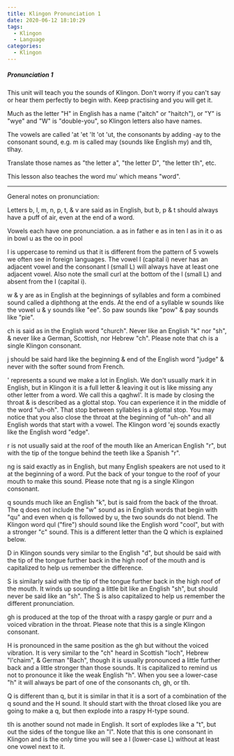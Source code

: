 ```yaml
---
title: Klingon Pronunciation 1
date: 2020-06-12 18:10:29
tags:
  - Klingon
  - Language
categories:
  - Klingon
---
```


##### Pronunciation 1

This unit will teach you the sounds of Klingon. Don't worry if you can't say or hear them perfectly to begin with. Keep practising and you will get it.

Much as the letter "H" in English has a name ("aitch" or "haitch"), or "Y" is "wye" and "W" is "double-you", so Klingon letters also have names.

The vowels are called 'at 'et 'It 'ot 'ut, the consonants by adding -ay to the consonant sound, e.g. m is called may (sounds like English my) and tlh, tlhay.

Translate those names as "the letter a", "the letter D", "the letter tlh", etc.

This lesson also teaches the word mu' which means "word".

---

General notes on pronunciation:

Letters b, l, m, n, p, t, & v are said as in English, but b, p & t should always have a puff of air, even at the end of a word.

Vowels each have one pronunciation.
a as in father
e as in ten
I as in it
o as in bowl
u as the oo in pool

I is uppercase to remind us that it is different from the pattern of 5 vowels we often see in foreign languages. The vowel I (capital i) never has an adjacent vowel and the consonant l (small L) will always have at least one adjacent vowel. Also note the small curl at the bottom of the l (small L) and absent from the I (capital i).

w & y are as in English at the beginnings of syllables and form a combined sound called a diphthong at the ends. At the end of a syllable w sounds like the vowel u & y sounds like "ee". So paw sounds like "pow" & pay sounds like "pie".

ch is said as in the English word "church". Never like an English "k" nor "sh", & never like a German, Scottish, nor Hebrew "ch". Please note that ch is a single Klingon consonant.

j should be said hard like the beginning & end of the English word "judge" & never with the softer sound from French.

' represents a sound we make a lot in English. We don't usually mark it in English, but in Klingon it is a full letter & leaving it out is like missing any other letter from a word. We call this a qaghwI'. It is made by closing the throat & is described as a glottal stop. You can experience it in the middle of the word "uh-oh". That stop between syllables is a glottal stop. You may notice that you also close the throat at the beginning of "uh-oh" and all English words that start with a vowel. The Klingon word 'ej sounds exactly like the English word "edge".

r is not usually said at the roof of the mouth like an American English "r", but with the tip of the tongue behind the teeth like a Spanish "r".

ng is said exactly as in English, but many English speakers are not used to it at the beginning of a word. Put the back of your tongue to the roof of your mouth to make this sound. Please note that ng is a single Klingon consonant.

q sounds much like an English "k", but is said from the back of the throat. The q does not include the "w" sound as in English words that begin with "qu" and even when q is followed by u, the two sounds do not blend. The Klingon word qul ("fire") should sound like the English word "cool", but with a stronger "c" sound. This is a different letter than the Q which is explained below.

D in Klingon sounds very similar to the English "d", but should be said with the tip of the tongue further back in the high roof of the mouth and is capitalized to help us remember the difference.

S is similarly said with the tip of the tongue further back in the high roof of the mouth. It winds up sounding a little bit like an English "sh", but should never be said like an "sh". The S is also capitalized to help us remember the different pronunciation.

gh is produced at the top of the throat with a raspy gargle or purr and a voiced vibration in the throat. Please note that this is a single Klingon consonant.

H is pronounced in the same position as the gh but without the voiced vibration. It is very similar to the "ch" heard in Scottish "loch", Hebrew "l'chaim", & German "Bach", though it is usually pronounced a little further back and a little stronger than those sounds. It is capitalized to remind us not to pronounce it like the weak English "h". When you see a lower-case "h" it will always be part of one of the consonants ch, gh, or tlh.

Q is different than q, but it is similar in that it is a sort of a combination of the q sound and the H sound. It should start with the throat closed like you are going to make a q, but then explode into a raspy H-type sound.

tlh is another sound not made in English. It sort of explodes like a "t", but out the sides of the tongue like an "l". Note that this is one consonant in Klingon and is the only time you will see a l (lower-case L) without at least one vowel next to it.

